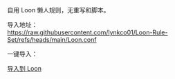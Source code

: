 自用 Loon 懒人规则，无重写和脚本。  

导入地址：  
https://raw.githubusercontent.com/lynkco01/Loon-Rule-Set/refs/heads/main/Loon.conf

一键导入：

  [导入到 Loon](https://www.nsloon.com/openloon/import?sub=https://raw.githubusercontent.com/lynkco01/Loon-Rule-Set/refs/heads/main/Loon.conf)
